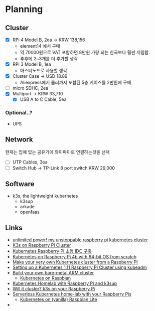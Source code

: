 # Planning

## Cluster

- [x] RPi 4 Model B, 2ea -> KRW 138,156
  * element14 에서 구매
  * 약 70000원으로 VAT 포함하면 8만원 가량 되는 한국보다 훨씬 저렴함.
  * 추후에 2~3개를 더 추가할 생각
- [x] RPi 3 Model B, 1ea
  * 마스터노드로 사용할 생각
- [x] Cluster Case -> USD 18.89
  * Aliexpress에서 쿨러까지 포함된 5층 케이스를 2만원에 구매 
- [ ] micro SDHC, 2ea
- [x] Multiport -> KRW 33,710
  - [x] USB A to C Cable, 5ea

### Optional..?

* UPS

## Network

현재는 집에 있는 공유기에 와이파이로 연결하는것을 선택

- [ ] UTP Cables, 3ea
- [ ] Switch Hub -> TP-Link 8 port switch KRW 29,000

## Software

* k3s, the lightweight kubernetes
  * k3sup
  * arkade
  * openfaas

## Links
* [unlimited power! my unstoppable raspberry pi kubernetes cluster](https://downey.io/blog/how-to-build-raspberry-pi-kubernetes-cluster/)
* [K3s on Raspberry Pi Cluster](https://ddii.dev/kubernetes/k3s-homelab/#)
* [Kubernetes Raspberry Pi 소형 IDC 구축](http://www.iorchard.net/2017/02/09/kubernetes_raspberry_pi_idc.html)
* [Kubernetes on Raspberry Pi 4b with 64-bit OS from scratch](https://github.com/mhausenblas/kube-rpi)
* [Make your very own Kubernetes cluster from a Raspberry PI](https://medium.com/nycdev/k8s-on-pi-9cc14843d43)
* [Setting up a Kubernetes 1.11 Raspberry Pi Cluster using kubeadm](https://kubecloud.io/setting-up-a-kubernetes-1-11-raspberry-pi-cluster-using-kubeadm-952bbda329c8)
* [Build your own bare-metal ARM cluster](https://blog.alexellis.io/build-your-own-bare-metal-arm-cluster/)
  * [Kubernetes on Raspbian](https://github.com/teamserverless/k8s-on-raspbian)
* [Kubernetes Homelab with Raspberry Pi and k3sup](https://blog.alexellis.io/raspberry-pi-homelab-with-k3sup/)
* [Will it cluster? k3s on your Raspberry Pi](https://blog.alexellis.io/test-drive-k3s-on-raspberry-pi/)
* [Serverless Kubernetes home-lab with your Raspberry Pis](https://blog.alexellis.io/serverless-kubernetes-on-raspberry-pi/)
  * [Kubernetes on (vanilla) Raspbian Lite](https://github.com/teamserverless/k8s-on-raspbian/blob/master/GUIDE.md)
* 